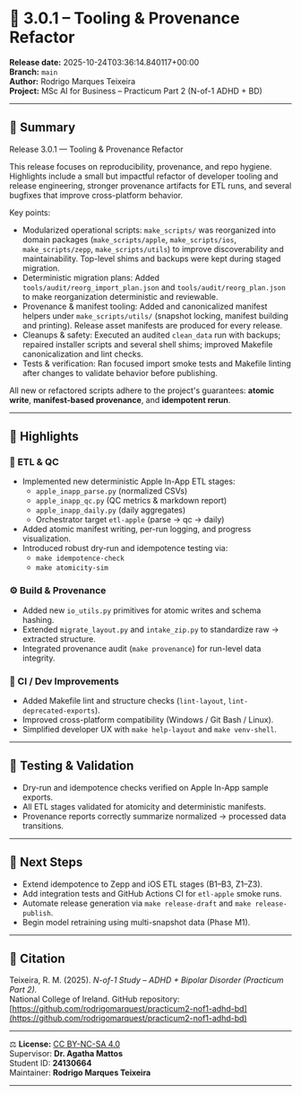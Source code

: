 # 🚀 3.0.1 – Tooling & Provenance Refactor

**Release date:** 2025-10-24T03:36:14.840117+00:00  
**Branch:** `main`  
**Author:** Rodrigo Marques Teixeira  
**Project:** MSc AI for Business – Practicum Part 2 (N-of-1 ADHD + BD)

---

## 🔧 Summary

Release 3.0.1 — Tooling & Provenance Refactor

This release focuses on reproducibility, provenance, and repo hygiene. Highlights include a small but impactful refactor of developer tooling and release engineering, stronger provenance artifacts for ETL runs, and several bugfixes that improve cross-platform behavior.

Key points:

- Modularized operational scripts: `make_scripts/` was reorganized into domain packages (`make_scripts/apple`, `make_scripts/ios`, `make_scripts/zepp`, `make_scripts/utils`) to improve discoverability and maintainability. Top-level shims and backups were kept during staged migration.
- Deterministic migration plans: Added `tools/audit/reorg_import_plan.json` and `tools/audit/reorg_plan.json` to make reorganization deterministic and reviewable.
- Provenance & manifest tooling: Added and canonicalized manifest helpers under `make_scripts/utils/` (snapshot locking, manifest building and printing). Release asset manifests are produced for every release.
- Cleanups & safety: Executed an audited `clean_data` run with backups; repaired installer scripts and several shell shims; improved Makefile canonicalization and lint checks.
- Tests & verification: Ran focused import smoke tests and Makefile linting after changes to validate behavior before publishing.

All new or refactored scripts adhere to the project's guarantees: **atomic write**, **manifest-based provenance**, and **idempotent rerun**.

---

## 🧩 Highlights

### 🧱 ETL & QC

- Implemented new deterministic Apple In-App ETL stages:
  - `apple_inapp_parse.py` (normalized CSVs)
  - `apple_inapp_qc.py` (QC metrics & markdown report)
  - `apple_inapp_daily.py` (daily aggregates)
  - Orchestrator target `etl-apple` (parse → qc → daily)
- Added atomic manifest writing, per-run logging, and progress visualization.
- Introduced robust dry-run and idempotence testing via:
  - `make idempotence-check`
  - `make atomicity-sim`

### ⚙️ Build & Provenance

- Added new `io_utils.py` primitives for atomic writes and schema hashing.
- Extended `migrate_layout.py` and `intake_zip.py` to standardize raw → extracted structure.
- Integrated provenance audit (`make provenance`) for run-level data integrity.

### 🧠 CI / Dev Improvements

- Added Makefile lint and structure checks (`lint-layout`, `lint-deprecated-exports`).
- Improved cross-platform compatibility (Windows / Git Bash / Linux).
- Simplified developer UX with `make help-layout` and `make venv-shell`.

---

## 🧪 Testing & Validation

- Dry-run and idempotence checks verified on Apple In-App sample exports.
- All ETL stages validated for atomicity and deterministic manifests.
- Provenance reports correctly summarize normalized → processed data transitions.

---

## 🧠 Next Steps

- Extend idempotence to Zepp and iOS ETL stages (B1–B3, Z1–Z3).
- Add integration tests and GitHub Actions CI for `etl-apple` smoke runs.
- Automate release generation via `make release-draft` and `make release-publish`.
- Begin model retraining using multi-snapshot data (Phase M1).

---

## 🧾 Citation

Teixeira, R. M. (2025). _N-of-1 Study – ADHD + Bipolar Disorder (Practicum Part 2)._  
National College of Ireland. GitHub repository:  
[https://github.com/rodrigomarquest/practicum2-nof1-adhd-bd](https://github.com/rodrigomarquest/practicum2-nof1-adhd-bd)

---

⚖️ **License:** [CC BY-NC-SA 4.0](https://creativecommons.org/licenses/by-nc-sa/4.0/)  
Supervisor: **Dr. Agatha Mattos**  
Student ID: **24130664**  
Maintainer: **Rodrigo Marques Teixeira**

---
